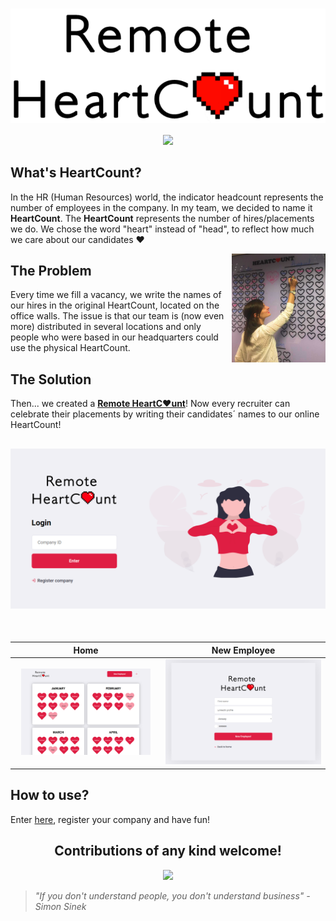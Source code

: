 <h1 align="center">
   <a href="https://remoteheartcount.herokuapp.com/">
      <img src="src/assets/logo.svg" align="center" alt="Remote HeartCount" title="Remote HeartCount"/>
   </a>
</h1>

<p align="center">
   <a href="https://github.com/kaiofelipejs/remote-heartcount-backend">
      <img src="https://img.shields.io/badge/Go%20to%20Backend-%E2%86%92-green">
   </a>
</p>

## What's HeartCount?

In the HR (Human Resources) world, the indicator headcount represents the number of employees in the company. In my team, we decided to name it **HeartCount**.
The **HeartCount** represents the number of hires/placements we do. We chose the word "heart" instead of "head", to reflect how much we care about our candidates ❤️

<img src="docs/img/fisical-heartcount.png" align="right" width="150px"/>

## The Problem

Every time we fill a vacancy, we write the names of our hires in the original HeartCount, located on the office walls. The issue is that our team is (now even more) distributed in several locations and only people who were based in our headquarters could use the physical HeartCount.

## The Solution

Then... we created a [**Remote HeartC❤️unt**](https://remoteheartcount.herokuapp.com/)!
Now every recruiter can celebrate their placements by writing their candidates´ names to our online HeartCount!

<h2 align="center">
   <img src="docs/img/login.png">
</h2>

<br/>

|                                 Home                                  |                                    New Employee                                     |
| :-------------------------------------------------------------------: | :---------------------------------------------------------------------------------: |
| <img src="docs/img/cards-months.png" title="Office page" width="91%"> | <img src="docs/img/new-employee.png" title="Office page with Sidebar" width="100%"> |

## How to use?

Enter [here](https://remoteheartcount.herokuapp.com/), register your company and have fun!

<h2 align="center">
   Contributions of any kind welcome!
</h2>

<p align="center">
   <a href="https://github.com/kaiofelipejs/remote-heartcount-backend">
      <img src="https://img.shields.io/badge/Go%20to%20Backend-%E2%86%92-green">
   </a>
</p>

> _"If you don't understand people, you don't understand business" - Simon Sinek_
